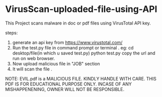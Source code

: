 # VirusScan-uploaded-file-using-API
This Project scans malware in doc or pdf files using VirusTotal API key.

steps:
1. generate an api key from https://www.virustotal.com/
2. Run the test.py file in command prompt or terminal .
   eg: cd desktop/file(in which u saved test.py)
        python test.py
   copy the url and run on web browser.
3. Now upload malicious file in "JOB" section
4. It will scan the file .   
   
   
NOTE: EVIL.pdf is a MALICIOUS FILE. KINDLY HANDLE WITH CARE.
THIS PDF IS FOR EDUCATIONAL PURPOSE ONLY. INCASE OF ANY MISHAPPENENING, OWNER WILL NOT BE RESPONSIBLE.
